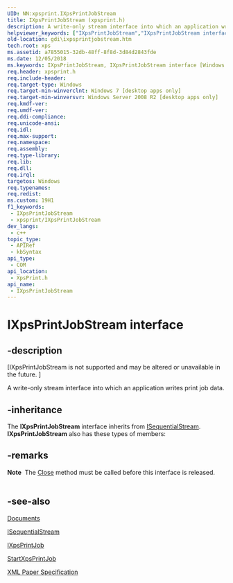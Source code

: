 ```yaml
---
UID: NN:xpsprint.IXpsPrintJobStream
title: IXpsPrintJobStream (xpsprint.h)
description: A write-only stream interface into which an application writes print job data.
helpviewer_keywords: ["IXpsPrintJobStream","IXpsPrintJobStream interface [Windows GDI]","IXpsPrintJobStream interface [Windows GDI]","described","gdi.ixpsprintjobstream","xpsprint/IXpsPrintJobStream"]
old-location: gdi\ixpsprintjobstream.htm
tech.root: xps
ms.assetid: a7855015-32db-48ff-8f8d-3d84d2843fde
ms.date: 12/05/2018
ms.keywords: IXpsPrintJobStream, IXpsPrintJobStream interface [Windows GDI], IXpsPrintJobStream interface [Windows GDI],described, gdi.ixpsprintjobstream, xpsprint/IXpsPrintJobStream
req.header: xpsprint.h
req.include-header: 
req.target-type: Windows
req.target-min-winverclnt: Windows 7 [desktop apps only]
req.target-min-winversvr: Windows Server 2008 R2 [desktop apps only]
req.kmdf-ver: 
req.umdf-ver: 
req.ddi-compliance: 
req.unicode-ansi: 
req.idl: 
req.max-support: 
req.namespace: 
req.assembly: 
req.type-library: 
req.lib: 
req.dll: 
req.irql: 
targetos: Windows
req.typenames: 
req.redist: 
ms.custom: 19H1
f1_keywords:
 - IXpsPrintJobStream
 - xpsprint/IXpsPrintJobStream
dev_langs:
 - c++
topic_type:
 - APIRef
 - kbSyntax
api_type:
 - COM
api_location:
 - XpsPrint.h
api_name:
 - IXpsPrintJobStream
---
```


# IXpsPrintJobStream interface


## -description

<p class="CCE_Message">[IXpsPrintJobStream is not supported and may be altered or unavailable in the future. ]

A write-only stream interface into which an application writes print job data.

## -inheritance

The <b>IXpsPrintJobStream</b> interface inherits from <a href="/windows/desktop/api/objidl/nn-objidl-isequentialstream">ISequentialStream</a>. <b>IXpsPrintJobStream</b> also has these types of members:

## -remarks

<div class="alert"><b>Note</b>  The <a href="/windows/desktop/api/xpsprint/nf-xpsprint-ixpsprintjobstream-close">Close</a> method must be called before this interface is released.</div>
<div> </div>

## -see-also

<a href="/previous-versions/windows/desktop/dd316975(v=vs.85)">Documents</a>



<a href="/windows/desktop/api/objidl/nn-objidl-isequentialstream">ISequentialStream</a>



<a href="/windows/desktop/api/xpsprint/nn-xpsprint-ixpsprintjob">IXpsPrintJob</a>



<a href="/windows/desktop/api/xpsprint/nf-xpsprint-startxpsprintjob">StartXpsPrintJob</a>



<a href="https://en.wikipedia.org/wiki/Open_XML_Paper_Specification">XML Paper Specification</a>
